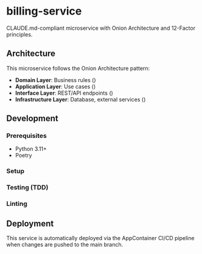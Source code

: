 # billing-service

CLAUDE.md-compliant microservice with Onion Architecture and 12-Factor principles.

## Architecture

This microservice follows the Onion Architecture pattern:

- **Domain Layer**: Business rules ()
- **Application Layer**: Use cases ()
- **Interface Layer**: REST/API endpoints ()
- **Infrastructure Layer**: Database, external services ()

## Development

### Prerequisites
- Python 3.11+
- Poetry

### Setup


### Testing (TDD)


### Linting


## Deployment

This service is automatically deployed via the AppContainer CI/CD pipeline when changes are pushed to the main branch.
